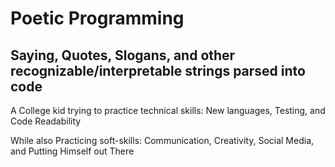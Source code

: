 # Poetic Programming


## Saying, Quotes, Slogans, and other recognizable/interpretable strings parsed into code

A College kid trying to practice technical skills: New languages, Testing, and Code Readability

While also Practicing soft-skills: Communication, Creativity, Social Media, and Putting Himself out There
